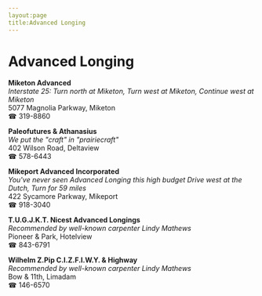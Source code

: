 ```yaml
---
layout:page
title:Advanced Longing
---
```

# Advanced Longing

**Miketon Advanced**  
_Interstate 25: Turn north at Miketon, Turn west at Miketon, Continue west at Miketon_  
5077 Magnolia Parkway, Miketon  
☎ 319-8860



**Paleofutures & Athanasius**  
_We put the "craft" in "prairiecraft"_  
402 Wilson Road, Deltaview  
☎ 578-6443



**Mikeport Advanced Incorporated**  
_You've never seen Advanced Longing this high budget 
Drive west at the Dutch, Turn for 59 miles_  
422 Sycamore Parkway, Mikeport  
☎ 918-3040



**T.U.G.J.K.T. Nicest Advanced Longings**  
_Recommended by well-known carpenter Lindy Mathews_  
Pioneer & Park, Hotelview  
☎ 843-6791



**Wilhelm Z.Pip C.I.Z.F.I.W.Y. & Highway**  
_Recommended by well-known carpenter Lindy Mathews_  
Bow & 11th, Limadam  
☎ 146-6570



